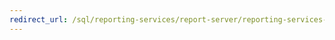 ```yaml
--- 
redirect_url: /sql/reporting-services/report-server/reporting-services-report-server-native-mode 
--- 
```

